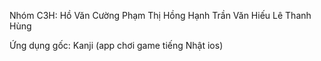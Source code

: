 ﻿Nhóm C3H:
Hồ Văn Cường
Phạm Thị Hồng Hạnh
Trần Văn Hiếu
Lê Thanh Hùng


Ứng dụng gốc: Kanji (app chơi game tiếng Nhật ios)